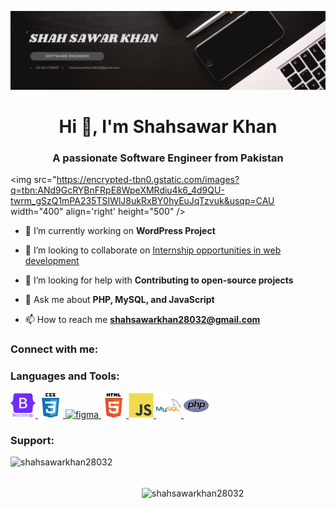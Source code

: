 ![Banner](profile.png)

<h1 align="center">Hi 👋, I'm Shahsawar Khan</h1>
<h3 align="center">A passionate Software Engineer from Pakistan</h3>

<img src="https://encrypted-tbn0.gstatic.com/images?q=tbn:ANd9GcRYBnFRpE8WpeXMRdiu4k6_4d9QU-twrm_gSzQ1mPA235TSIWlJ8ukRxBY0hyEuJqTzvuk&usqp=CAU width="400" align='right' height="500" />
- 🔭 I’m currently working on **WordPress Project**

- 👯 I’m looking to collaborate on [Internship opportunities in web development](https://github.com/shahsawar28032/CMS-PROJECT/tree/master)

- 🤝 I’m looking for help with **Contributing to open-source projects**

- 💬 Ask me about **PHP, MySQL, and JavaScript**

- 📫 How to reach me **shahsawarkhan28032@gmail.com**

<h3 align="left">Connect with me:</h3>
<p align="left">
</p>

<h3 align="left">Languages and Tools:</h3>
<p align="left"> <a href="https://getbootstrap.com" target="_blank" rel="noreferrer"> <img src="https://raw.githubusercontent.com/devicons/devicon/master/icons/bootstrap/bootstrap-plain-wordmark.svg" alt="bootstrap" width="40" height="40"/> </a> <a href="https://www.w3schools.com/css/" target="_blank" rel="noreferrer"> <img src="https://raw.githubusercontent.com/devicons/devicon/master/icons/css3/css3-original-wordmark.svg" alt="css3" width="40" height="40"/> </a> <a href="https://www.figma.com/" target="_blank" rel="noreferrer"> <img src="https://www.vectorlogo.zone/logos/figma/figma-icon.svg" alt="figma" width="40" height="40"/> </a> <a href="https://www.w3.org/html/" target="_blank" rel="noreferrer"> <img src="https://raw.githubusercontent.com/devicons/devicon/master/icons/html5/html5-original-wordmark.svg" alt="html5" width="40" height="40"/> </a> <a href="https://developer.mozilla.org/en-US/docs/Web/JavaScript" target="_blank" rel="noreferrer"> <img src="https://raw.githubusercontent.com/devicons/devicon/master/icons/javascript/javascript-original.svg" alt="javascript" width="40" height="40"/> </a> <a href="https://www.mysql.com/" target="_blank" rel="noreferrer"> <img src="https://raw.githubusercontent.com/devicons/devicon/master/icons/mysql/mysql-original-wordmark.svg" alt="mysql" width="40" height="40"/> </a> <a href="https://www.php.net" target="_blank" rel="noreferrer"> <img src="https://raw.githubusercontent.com/devicons/devicon/master/icons/php/php-original.svg" alt="php" width="40" height="40"/> </a> </p>

<h3 align="left">Support:</h3>
<p><a href="https://www.buymeacoffee.com/shahsawarkhan28032"> <img align="left" src="https://cdn.buymeacoffee.com/buttons/v2/default-yellow.png" height="50" width="210" alt="shahsawarkhan28032" /></a></p><br><br>

<p><img align="center" src="https://github-readme-stats.vercel.app/api/top-langs?username=shahsawarkhan28032&show_icons=true&locale=en&layout=compact" alt="shahsawarkhan28032" /></p>
